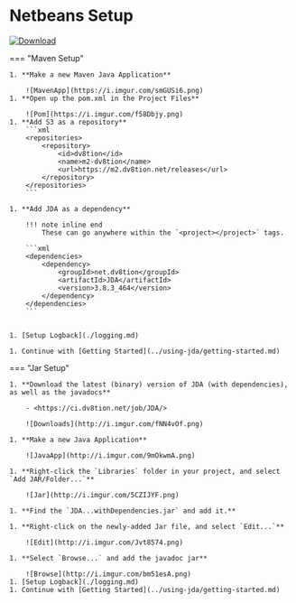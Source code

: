 # Netbeans Setup

[ ![Download](https://shields.io/maven-metadata/v?metadataUrl=https%3A%2F%2Fm2.dv8tion.net%2Freleases%2Fnet%2Fdv8tion%2FJDA%2Fmaven-metadata.xml&color=informational&label=Download&style=for-the-badge) ](https://ci.dv8tion.net/job/JDA/lastSuccessfulBuild/)

=== "Maven Setup"

    1. **Make a new Maven Java Application**
        
        ![MavenApp](https://i.imgur.com/smGUSi6.png)
    1. **Open up the pom.xml in the Project Files**
        
        ![Pom](https://i.imgur.com/f58Dbjy.png)
    1. **Add S3 as a repository**
        ```xml
        <repositories>
            <repository>
                <id>dv8tion</id>
                <name>m2-dv8tion</name>
                <url>https://m2.dv8tion.net/releases</url>
            </repository>
        </repositories>
        ```

    1. **Add JDA as a dependency**

        !!! note inline end
            These can go anywhere within the `<project></project>` tags.

        ```xml
        <dependencies>
            <dependency>
                <groupId>net.dv8tion</groupId>
                <artifactId>JDA</artifactId>
                <version>3.8.3_464</version>
            </dependency>
        </dependencies>
        ```
        

    1. [Setup Logback](./logging.md)

    1. Continue with [Getting Started](../using-jda/getting-started.md)

=== "Jar Setup"

    1. **Download the latest (binary) version of JDA (with dependencies), as well as the javadocs**
        
        - <https://ci.dv8tion.net/job/JDA/>
        
        ![Downloads](http://i.imgur.com/fNN4vOf.png)

    1. **Make a new Java Application**
        
        ![JavaApp](http://i.imgur.com/9mOkwmA.png)

    1. **Right-click the `Libraries` folder in your project, and select `Add JAR/Folder...`**
        
        ![Jar](http://i.imgur.com/5CZIJYF.png)

    1. **Find the `JDA...withDependencies.jar` and add it.**

    1. **Right-click on the newly-added Jar file, and select `Edit...`**
        
        ![Edit](http://i.imgur.com/Jvt8574.png)

    1. **Select `Browse...` and add the javadoc jar**
        
        ![Browse](http://i.imgur.com/bm51esA.png)
    1. [Setup Logback](./logging.md)
    1. Continue with [Getting Started](../using-jda/getting-started.md)
